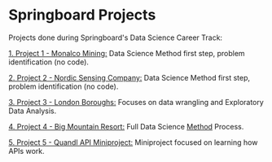 # Springboard Projects
Projects done during Springboard's Data Science Career Track:

[1. Project 1 - Monalco Mining:](https://github.com/DSJourney/springboard_projects/tree/master/Project%201%20-%20Monalco%20Mining) Data Science Method first step, problem identification (no code).

[2. Project 2 - Nordic Sensing Company:](https://github.com/DSJourney/springboard_projects/tree/master/Project%202%20-%20Nordic%20Sensing%20Co) Data Science Method first step, problem identification (no code).

[3. Project 3 - London Boroughs:](https://github.com/DSJourney/springboard_projects/tree/master/Project%203%20-%20London%20Housing) Focuses on data wrangling and Exploratory Data Analysis.

[4. Project 4 - Big Mountain Resort:](https://github.com/DSJourney/springboard_projects/tree/master/Project%204%20-%20Big%20Mountain%20Resort) Full Data Science [Method](https://medium.com/@aiden.dataminer/the-data-science-method-dsm-a-framework-on-how-to-take-your-data-science-projects-to-the-next-91f9fd81e5d1) Process. 

[5. Project 5 - Quandl API Miniproject:](https://github.com/DSJourney/springboard_projects/tree/master/Project%205%20-%20Quandl%20API) Miniproject focused on learning how APIs work.

